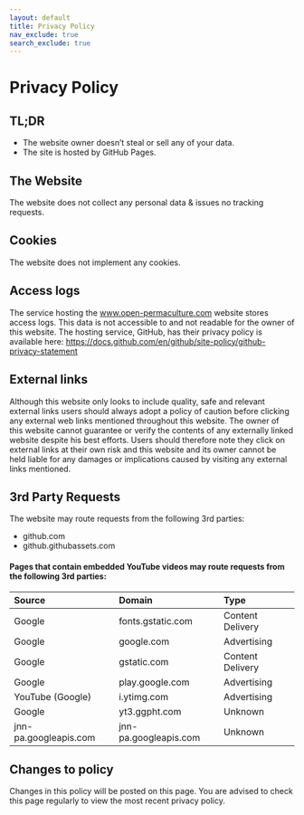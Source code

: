 ```yaml
---
layout: default
title: Privacy Policy
nav_exclude: true
search_exclude: true
---
```


# Privacy Policy

## TL;DR
* The website owner doesn’t steal or sell any of your data.
* The site is hosted by GitHub Pages.

## The Website
The website does not collect any personal data & issues no tracking requests.

## Cookies
The website does not implement any cookies.

## Access logs
The service hosting the www.open-permaculture.com website stores access logs. This data is not accessible to and not readable for the owner of this website. The hosting service, GitHub, has their privacy policy is available here: <a href="https://docs.github.com/en/github/site-policy/github-privacy-statement">https://docs.github.com/en/github/site-policy/github-privacy-statement</a>

## External links
Although this website only looks to include quality, safe and relevant external links users should always adopt a policy of caution before clicking any external web links mentioned throughout this website. The owner of this website cannot guarantee or verify the contents of any externally linked website despite his best efforts. Users should therefore note they click on external links at their own risk and this website and its owner cannot be held liable for any damages or implications caused by visiting any external links mentioned.

## 3rd Party Requests
The website may route requests from the following 3rd parties:
* github.com
* github.githubassets.com

#### Pages that contain embedded YouTube videos may route requests from the following 3rd parties:

| Source        | Domain | Type         |
|:--------------|:-------|:-------------|
|  Google | fonts.gstatic.com | Content Delivery |
|  Google | google.com | Advertising |
|  Google | gstatic.com | Content Delivery |
|  Google | play.google.com | Advertising |
|  YouTube (Google) | i.ytimg.com | Advertising |
|  Google | yt3.ggpht.com | Unknown |
|  jnn-pa.googleapis.com | jnn-pa.googleapis.com | Unknown |


## Changes to policy
Changes in this policy will be posted on this page. You are advised to check this page regularly to view the most recent privacy policy.
